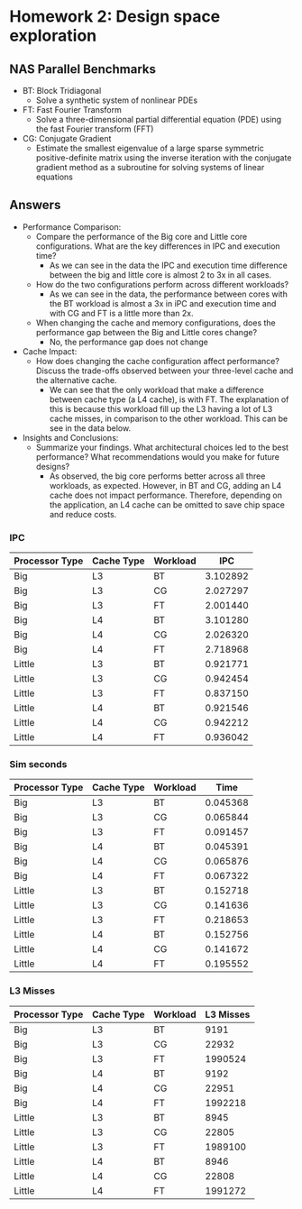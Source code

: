 # Homework 2: Design space exploration


## NAS Parallel Benchmarks

- BT: Block Tridiagonal
    - Solve a synthetic system of nonlinear PDEs
- FT: Fast Fourier Transform
    - Solve a three-dimensional partial differential equation (PDE) using the fast Fourier transform (FFT)
- CG: Conjugate Gradient
    - Estimate the smallest eigenvalue of a large sparse symmetric positive-definite matrix using the inverse iteration with the conjugate gradient method as a subroutine for solving systems of linear equations

## Answers

- Performance Comparison:
    - Compare the performance of the Big core and Little core configurations. What are the key differences in IPC and execution time?
        - As we can see in the data the IPC and execution time difference between the big and little core
        is almost 2 to 3x in all cases.
    - How do the two configurations perform across different workloads?
        - As we can see in the data, the performance between cores with the BT workload is almost a 3x in iPC and execution time and with
        CG and FT is a little more than 2x.
    - When changing the cache and memory configurations, does the performance gap between the Big and Little cores change?
        - No, the performance gap does not change
- Cache Impact:
    - How does changing the cache configuration affect performance? Discuss the trade-offs observed between your three-level cache and the alternative cache.
        - We can see that the only workload that make a difference between cache type (a L4 cache), is with FT.
        The explanation of this is because this workload fill up the L3 having a lot of L3 cache misses, in comparison to the other
        workload. This can be see in the data below.
- Insights and Conclusions:
    - Summarize your findings. What architectural choices led to the best performance? What recommendations would you make for future designs?
        - As observed, the big core performs better across all three workloads, as expected.
        However, in BT and CG, adding an L4 cache does not impact performance.
        Therefore, depending on the application, an L4 cache can be omitted to save chip space and reduce costs.

### IPC
| Processor Type | Cache Type | Workload | IPC      |
|----------------|------------|----------|----------|
| Big            | L3         | BT       | 3.102892 |
| Big            | L3         | CG       | 2.027297 |
| Big            | L3         | FT       | 2.001440 |
| Big            | L4         | BT       | 3.101280 |
| Big            | L4         | CG       | 2.026320 |
| Big            | L4         | FT       | 2.718968 |
| Little         | L3         | BT       | 0.921771 |
| Little         | L3         | CG       | 0.942454 |
| Little         | L3         | FT       | 0.837150 |
| Little         | L4         | BT       | 0.921546 |
| Little         | L4         | CG       | 0.942212 |
| Little         | L4         | FT       | 0.936042 |

### Sim seconds
| Processor Type | Cache Type | Workload | Time     |
|----------------|------------|----------|----------|
| Big            | L3         | BT       | 0.045368 |
| Big            | L3         | CG       | 0.065844 |
| Big            | L3         | FT       | 0.091457 |
| Big            | L4         | BT       | 0.045391 |
| Big            | L4         | CG       | 0.065876 |
| Big            | L4         | FT       | 0.067322 |
| Little         | L3         | BT       | 0.152718 |
| Little         | L3         | CG       | 0.141636 |
| Little         | L3         | FT       | 0.218653 |
| Little         | L4         | BT       | 0.152756 |
| Little         | L4         | CG       | 0.141672 |
| Little         | L4         | FT       | 0.195552 |

### L3 Misses
| Processor Type | Cache Type | Workload | L3 Misses |
|----------------|------------|----------|---------|
| Big            | L3         | BT       | 9191    |
| Big            | L3         | CG       | 22932   |
| Big            | L3         | FT       | 1990524 |
| Big            | L4         | BT       | 9192    |
| Big            | L4         | CG       | 22951   |
| Big            | L4         | FT       | 1992218 |
| Little         | L3         | BT       | 8945    |
| Little         | L3         | CG       | 22805   |
| Little         | L3         | FT       | 1989100 |
| Little         | L4         | BT       | 8946    |
| Little         | L4         | CG       | 22808   |
| Little         | L4         | FT       | 1991272 |

